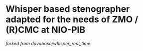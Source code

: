 # Whisper based stenographer adapted for the needs of ZMO / (R)CMC at NIO-PIB
_forked from davabase/whisper_real_time_


